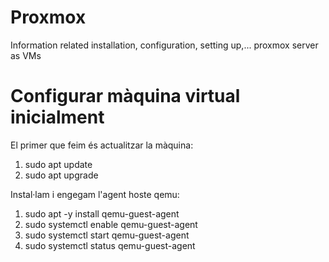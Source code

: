 # Proxmox
Information related installation, configuration, setting up,... proxmox server as VMs

# Configurar màquina virtual inicialment

El primer que feim és actualitzar la màquina:
1. sudo apt update
2. sudo apt upgrade

Instal·lam i engegam l'agent hoste qemu:
1. sudo apt -y install qemu-guest-agent
2. sudo systemctl enable qemu-guest-agent
3. sudo systemctl start qemu-guest-agent
4. sudo systemctl status qemu-guest-agent


